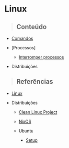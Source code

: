 # Linux

> ## **Conteúdo**

- [Comandos](/linux/comandos.md)

- [Processos]

  - [Interromper processos](/linux/kill-process.md)

- Distribuições

> ## **Referências**

- [Linux](/linux/references.md)

- Distribuições

  - [Clean Linux Project](/linux/distributions/clear-linux-project/references.md)

  - [NixOS](/linux/distributions/NixOS/references.md)

  - Ubuntu

    - [Setup](/linux/distributions/ubuntu/setup.md)
